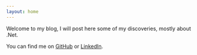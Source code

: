 ```yaml
---
layout: home
---
```


Welcome to my blog, I will post here some of my discoveries, mostly about .Net. 

You can find me on [GitHub](https://github.com/Softcadbury/) or [LinkedIn](https://www.linkedin.com/in/romain-parage-73505434/).